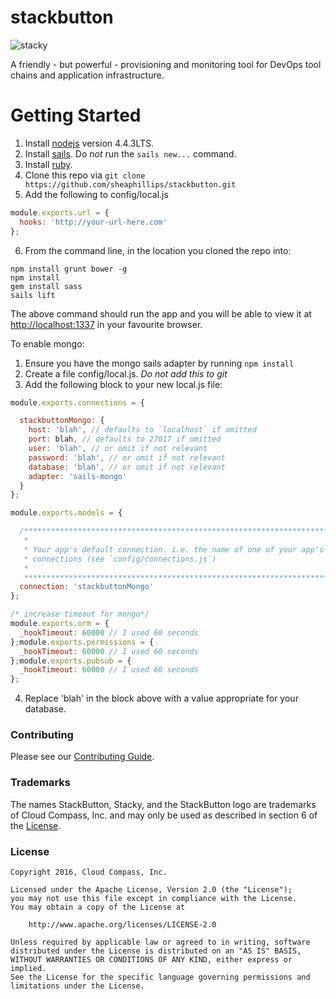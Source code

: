 # stackbutton

![stacky][stacky_logo]

A friendly - but powerful - provisioning and monitoring tool for DevOps tool chains and application infrastructure.

# Getting Started

  1. Install [nodejs](http://nodejs.org) version 4.4.3LTS.
  2. Install [sails](http://sailsjs.org/get-started).  Do *not* run the ```sails new...``` command.
  3. Install [ruby](https://www.ruby-lang.org/en/).
  4. Clone this repo via ```git clone https://github.com/sheaphillips/stackbutton.git```
  5. Add the following to config/local.js

  ```javascript
  module.exports.url = {
    hooks: 'http://your-url-here.com'
  };
  ```

  6. From the command line, in the location you cloned the repo into:

  ```shell
  npm install grunt bower -g
  npm install
  gem install sass
  sails lift
  ```

  The above command should run the app and you will be able to view it at <http://localhost:1337> in your favourite browser.

  To enable mongo:

  1. Ensure you have the mongo sails adapter by running ```npm install```
  2. Create a file config/local.js. *Do not add this to git*
  3. Add the following block to your new local.js file:

  ```javascript
  module.exports.connections = {

    stackbuttonMongo: {
      host: 'blah', // defaults to `localhost` if omitted
      port: blah, // defaults to 27017 if omitted
      user: 'blah', // or omit if not relevant
      password: 'blah', // or omit if not relevant
      database: 'blah', // or omit if not relevant
      adapter: 'sails-mongo'
    }
  };

  module.exports.models = {

    /***************************************************************************
     *                                                                          *
     * Your app's default connection. i.e. the name of one of your app's        *
     * connections (see `config/connections.js`)                                *
     *                                                                          *
     ***************************************************************************/
    connection: 'stackbuttonMongo'
  };

  /* increase timeout for mongo*/
  module.exports.orm = {
    _hookTimeout: 60000 // I used 60 seconds
  };module.exports.permissions = {
    _hookTimeout: 60000 // I used 60 seconds
  };module.exports.pubsub = {
    _hookTimeout: 60000 // I used 60 seconds
  };
  ```

  4. Replace 'blah' in the block above with a value appropriate for your database.

### Contributing

Please see our [Contributing Guide](CONTRIBUTING.md).

### Trademarks

The names StackButton, Stacky, and the StackButton logo are trademarks of Cloud Compass, Inc. and may only be used as described in section 6 of the [License](LICENSE).

### License

```
Copyright 2016, Cloud Compass, Inc.

Licensed under the Apache License, Version 2.0 (the "License");
you may not use this file except in compliance with the License.
You may obtain a copy of the License at

    http://www.apache.org/licenses/LICENSE-2.0

Unless required by applicable law or agreed to in writing, software
distributed under the License is distributed on an "AS IS" BASIS,
WITHOUT WARRANTIES OR CONDITIONS OF ANY KIND, either express or implied.
See the License for the specific language governing permissions and
limitations under the License.

```

[stacky_logo]:https://github.com/sheaphillips/stackbutton/blob/master/assets/images/stacky500p.png





